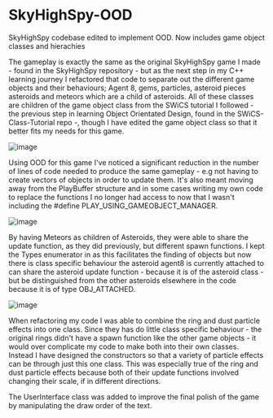 # SkyHighSpy-OOD
SkyHighSpy codebase edited to implement OOD. Now includes game object classes and hierachies 

The gameplay is exactly the same as the original SkyHighSpy game I made - found in the SkyHighSpy repository - but as the next step in my C++ learning journey I refactored that code to separate out the different game objects and their behaviours; Agent 8, gems, particles, asteroid pieces asteroids and meteors which are a child of asteroids. All of these classes are children of the game object class from the SWiCS tutorial I followed - the previous step in learning Object Orientated Design, found in the SWiCS-Class-Tutorial repo -, though I have edited the game object class so that it better fits my needs for this game.

![image](https://user-images.githubusercontent.com/92981170/140783807-530d0fce-2c8c-4ccb-b66e-e6eb6812f58b.png)


Using OOD for this game I've noticed a significant reduction in the number of lines of code needed to produce the same gameplay - e.g not having to create vectors of objects in order to update them. It's also meant moving away from the PlayBuffer structure and in some cases writing my own code to replace the functions I no longer had access to now that I wasn't including the #define PLAY_USING_GAMEOBJECT_MANAGER. 

![image](https://user-images.githubusercontent.com/92981170/140784282-134133b5-d81d-453d-a2d7-d02f69ba6a5c.png)

By having Meteors as children of Asteroids, they were able to share the update function, as they did previously, but different spawn functions. I kept the Types enumerator in as this facilitates the finding of objects but now there is class specific behaviour the asteroid agent8 is currently attached to can share the asteroid update function - because it is of the asteroid class - but be distinguished from the other asteroids elsewhere in the code because it is of type OBJ_ATTACHED.

![image](https://user-images.githubusercontent.com/92981170/140786394-b5891e0d-c13a-4578-87dc-61add22f6f47.png)

When refactoring my code I was able to combine the ring and dust particle effects into one class. Since they has do little class specific behaviour - the original rings didn't have a spawn function like the other game objects - it would over complicate my code to make both into their own classes. Instead I have designed the constructors so that a variety of particle effects can be through just this one class. This was especially true of the ring and dust particle effects because both of their update functions involved changing their scale, if in different directions.

The UserInterface class was added to improve the final polish of the game by manipulating the draw order of the text.
